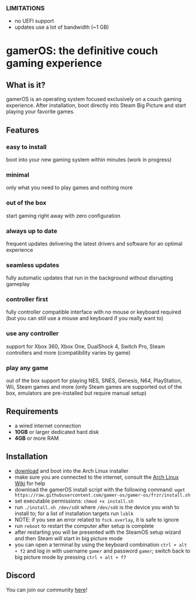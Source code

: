 ### LIMITATIONS
 - no UEFI support
 - updates use a lot of bandwidth (~1 GB)

# gamerOS: the definitive couch gaming experience

## What is it?
gamerOS is an operating system focused exclusively on a couch gaming experience. After installation, boot directly into Steam Big Picture and start playing your favorite games.

## Features

### easy to install
boot into your new gaming system within minutes (work in progress)

### minimal
only what you need to play games and nothing more

### out of the box
start gaming right away with zero configuration

### always up to date
frequent updates delivering the latest drivers and software for an optimal experience

### seamless updates
fully automatic updates that run in the background without disrupting gameplay

### controller first
fully controller compatible interface with no mouse or keyboard required (but you can still use a mouse and keyboard if you really want to)

### use any controller
support for Xbox 360, Xbox One, DualShock 4, Switch Pro, Steam controllers and more (compatibility varies by game)

### play any game
out of the box support for playing NES, SNES, Genesis, N64, PlayStation, Wii, Steam games and more (only Steam games are supported out of the box, emulators are pre-installed but require manual setup)


## Requirements
 - a wired internet connection
 - **10GB** or larger dedicated hard disk
 - **4GB** or more RAM


## Installation
 - [download](https://www.archlinux.org/download) and boot into the Arch Linux installer
 - make sure you are connected to the internet, consult the [Arch Linux Wiki](https://wiki.archlinux.org/index.php/Network_configuration) for help
 - download the gamerOS install script with the following command:
	`wget https://raw.githubusercontent.com/gamer-os/gamer-os/frzr/install.sh`
 - set executable permissions: `chmod +x install.sh`
 - run `./install.sh /dev/sdX` where `/dev/sdX` is the device you wish to install to; for a list of installation targets run `lsblk`
 - NOTE: if you see an error related to `fsck.overlay`, it is safe to ignore
 - run `reboot` to restart the computer after setup is complete
 - after restarting you will be presented with the SteamOS setup wizard and then Steam will start in big picture mode
 - you can open a terminal by using the keyboard combination `ctrl + alt + f2` and log in with username `gamer` and password `gamer`; switch back to big picture mode by pressing `ctrl + alt + f7`


## Discord

You can join our community [here](https://discord.gg/brdNSUQ)!
